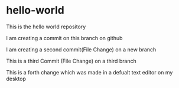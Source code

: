 # hello-world
This is the hello world repository

I am creating a commit on this branch on github

I am creating a second commit(File Change) on a new branch

This is a third Commit (File Change) on a third branch

This is a forth change which was made in a defualt text editor on my desktop


